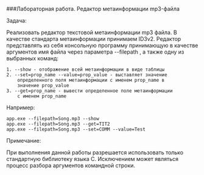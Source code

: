 ###Лабораторная работа. Редактор метаинформации mp3-файла

Задача:

Реализовать редактор текстовой метаинформации mp3 файла.
В качестве стандарта метаинформации принимаем ID3v2.
Редактор представлять из себя консольную программу
принимающую в качестве аргументов имя файла через параметра
--filepath , а также одну из выбранных команд:

    1. --show - отображение всей метаинформации в виде таблицы
    2. --set=prop_name --value=prop_value - выставляет значение 
        определенного поля метаинформации с именем prop_name в
        значение prop_value
    3. --get=prop_name - вывести определенное поле метаинформации 
        с именем prop_name

Например:

    app.exe --filepath=Song.mp3 --show
    app.exe --filepath=Song.mp3 --get=TIT2
    app.exe --filepath=Song.mp3 --set=COMM --value=Test

Примечание:

При выполнения данной работы разрешается
использовать только стандартную библиотеку языка С.
Исключением может являться процесс разбора аргументов
командной строки.